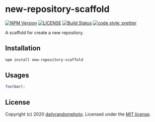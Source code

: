 # new-repository-scaffold

[![NPM Version][npm-version-image]][npm-url]
[![LICENSE][license-image]][license-url]
[![Build Status][travis-image]][travis-url]
[![code style: prettier][code-style-prettier-image]][code-style-prettier-url]

A scaffold for create a new repository.

## Installation

```sh
npm install new-repository-scaffold
```

## Usages

```js
foo(bar);
```

## License

Copyright (c) 2020 [dailyrandomphoto][my-url]. Licensed under the [MIT license][license-url].

[my-url]: https://github.com/dailyrandomphoto
[npm-url]: https://www.npmjs.com/package/new-repository-scaffold
[travis-url]: https://travis-ci.org/dailyrandomphoto/new-repository-scaffold
[license-url]: LICENSE
[code-style-prettier-url]: https://github.com/prettier/prettier
[npm-downloads-image]: https://img.shields.io/npm/dm/new-repository-scaffold
[npm-version-image]: https://img.shields.io/npm/v/new-repository-scaffold
[license-image]: https://img.shields.io/npm/l/new-repository-scaffold
[travis-image]: https://img.shields.io/travis/dailyrandomphoto/new-repository-scaffold
[code-style-prettier-image]: https://img.shields.io/badge/code_style-prettier-ff69b4.svg?style=flat-square
